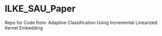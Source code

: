 # ILKE_SAU_Paper
Repo for Code from: Adaptive Classification Using Incremental Linearized Kernel Embedding
